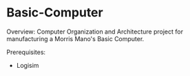 # Basic-Computer

Overview:
Computer Organization and Architecture project for manufacturing a Morris Mano's Basic Computer.

Prerequisites:
* Logisim
